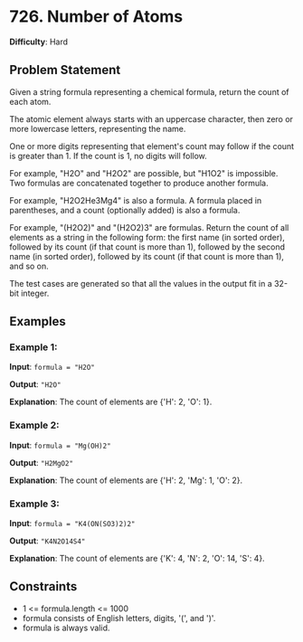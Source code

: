 # 726. Number of Atoms

**Difficulty**: Hard

## Problem Statement

Given a string formula representing a chemical formula, return the count of each atom.

The atomic element always starts with an uppercase character, then zero or more lowercase letters, representing the name.

One or more digits representing that element's count may follow if the count is greater than 1. If the count is 1, no digits will follow.

For example, "H2O" and "H2O2" are possible, but "H1O2" is impossible.
Two formulas are concatenated together to produce another formula.

For example, "H2O2He3Mg4" is also a formula.
A formula placed in parentheses, and a count (optionally added) is also a formula.

For example, "(H2O2)" and "(H2O2)3" are formulas.
Return the count of all elements as a string in the following form: the first name (in sorted order), followed by its count (if that count is more than 1), followed by the second name (in sorted order), followed by its count (if that count is more than 1), and so on.

The test cases are generated so that all the values in the output fit in a 32-bit integer.

## Examples

### Example 1:

**Input**: `formula = "H2O"`

**Output**: `"H2O"`

**Explanation**: The count of elements are {'H': 2, 'O': 1}.

### Example 2:

**Input**: `formula = "Mg(OH)2"`

**Output**: `"H2MgO2"`

**Explanation**: The count of elements are {'H': 2, 'Mg': 1, 'O': 2}.

### Example 3:

**Input**: `formula = "K4(ON(SO3)2)2"`

**Output**: `"K4N2O14S4"`

**Explanation**: The count of elements are {'K': 4, 'N': 2, 'O': 14, 'S': 4}.

## Constraints

- 1 <= formula.length <= 1000
- formula consists of English letters, digits, '(', and ')'.
- formula is always valid.

